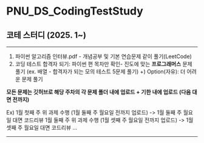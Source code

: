 # PNU_DS_CodingTestStudy

## 코테 스터디 (2025. 1~)

---

1. 파이썬 알고리즘 인터뷰.pdf - 개념공부 및 기본 연습문제 같이 풀기(LeetCode)
2. 코딩 테스트 합격자 되기: 파이썬 편 목차만 확인- 진도에 맞는 **프로그래머스** 문제 풀기 (ex. 배열 - 합격자가 되는 모의 테스트 5문제 풀기)
+) Option(자유): 더 어려운 문제 풀기
 
**모든 문제는 깃허브로 해당 주차의 각 문제 폴더 내에 업로드 + 기한 내에 업로드 (다음 대면 전까지)**

Ex) 1월 첫째 주 위 과제 수행 (1월 둘째 주 월요일 전까지 업로드) -> 1월 둘째 주 월요일 대면 코드리뷰
    1월 둘째 주 위 과제 수행 (1월 셋째 주 월요일 전까지 업로드) -> 1월 셋째 주 월요일 대면 코드리뷰 
    ...
    
----

